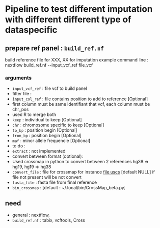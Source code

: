 # Pipeline to test different imputation with different different type of dataspecific  
## prepare ref panel : `build_ref.nf`
build reference file for XXX, XX for imputation
example command line : 
nextflow build_ref.nf --input_vcf_ref file_vcf

### arguments 
* `input_vcf_ref` :  file vcf to build panel
* filter file :
 * `input_col_ref` : file contains position to add to reference [Optional]
  * first column must be same identifiant that vcf, each column must be chr\_pos 
  * used R to merge both
 * `keep` : individual to keep  [Optional]
 * `chr` : chromosome specific to keep [Optional]
 * `to_bp` : position begin [Optional]
 * `from_bp` : position begin [Optional]
 * `maf` : minor allele frequencie [Optional]
* to do :
 * `extract` : not implemented
* convert between format (optional):
 * Used crossmap in python to convert between 2 references hg38 => hg19, hg19 => hg38 
 * `convert_file` : file for crossmap for instance [file uscs](http://hgdownload.cse.ucsc.edu/goldenpath/hg38/liftOver/) [default NULL] if file not present will be not convert
 * `fasta_file` : fasta file from final reference 
 * `bin_crossmap` : [default : ~/.local/bin/CrossMap_beta.py]

## need
* general : nextflow,  
* `build_ref.nf` :  tabix, vcftools, Cross
